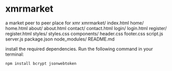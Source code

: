 # xmrmarket
a market peer to peer place for xmr
xmrmarket/
  index.html
  home/
    home.html
  about/
    about.html
  contact/
    contact.html
  login/
    login.html
  register/
    register.html
  styles/
    styles.css
  components/
    header.css
    footer.css
  script.js
  server.js
  package.json
  node_modules/
  README.md

install the required dependencies. Run the following command in your terminal:

  `npm install bcrypt jsonwebtoken`
  
